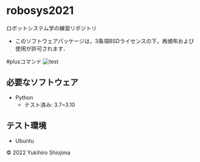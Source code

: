 # robosys2021
ロボットシステム学の練習リポジトリ

* このソフトウェアパッケージは，3条項BSDライセンスの下，再頒布および使用が許可されます．

#plusコマンド
![test](https://github.com/yukihiroshiojima/robosys2021/blob/main/plus)

## 必要なソフトウェア
* Python
  * テスト済み: 3.7~3.10

## テスト環境
* Ubuntu

© 2022 Yukihiro Shiojima 
